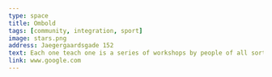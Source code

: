```yaml
---
type: space
title: Ombold
tags: [community, integration, sport]
image: stars.png
address: Jaegergaardsgade 152
text: Each one teach one is a series of workshops by people of all sorts of skills. Hold in Frontloberne. Check website for the upcoming events.
link: www.google.com
---
```

